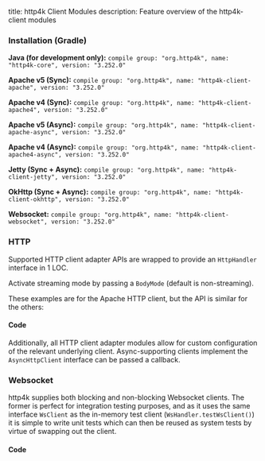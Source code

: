 title: http4k Client Modules
description: Feature overview of the http4k-client modules

### Installation (Gradle)
**Java (for development only):** ```compile group: "org.http4k", name: "http4k-core", version: "3.252.0"```

**Apache v5 (Sync):** ```compile group: "org.http4k", name: "http4k-client-apache", version: "3.252.0"```

**Apache v4 (Sync):** ```compile group: "org.http4k", name: "http4k-client-apache4", version: "3.252.0"```

**Apache v5 (Async):** ```compile group: "org.http4k", name: "http4k-client-apache-async", version: "3.252.0"```

**Apache v4 (Async):** ```compile group: "org.http4k", name: "http4k-client-apache4-async", version: "3.252.0"```

**Jetty (Sync + Async):** ```compile group: "org.http4k", name: "http4k-client-jetty", version: "3.252.0"```

**OkHttp (Sync + Async):** ```compile group: "org.http4k", name: "http4k-client-okhttp", version: "3.252.0"```

**Websocket:** ```compile group: "org.http4k", name: "http4k-client-websocket", version: "3.252.0"```

### HTTP
Supported HTTP client adapter APIs are wrapped to provide an `HttpHandler` interface in 1 LOC.

Activate streaming mode by passing a `BodyMode` (default is non-streaming).

These examples are for the Apache HTTP client, but the API is similar for the others:

#### Code [<img class="octocat"/>](https://github.com/http4k/http4k/blob/master/src/docs/guide/modules/clients/example_http.kt)

<script src="https://gist-it.appspot.com/https://github.com/http4k/http4k/blob/master/src/docs/guide/modules/clients/example_http.kt"></script>

Additionally, all HTTP client adapter modules allow for custom configuration of the relevant underlying client. Async-supporting clients implement the `AsyncHttpClient` interface can be passed a callback.

### Websocket
http4k supplies both blocking and non-blocking Websocket clients. The former is perfect for integration testing purposes, and as it uses the same interface `WsClient` as the in-memory test client (`WsHandler.testWsClient()`) it is simple to write unit tests which can then be reused as system tests by virtue of swapping out the client.

#### Code [<img class="octocat"/>](https://github.com/http4k/http4k/blob/master/src/docs/guide/modules/clients/example_websocket.kt)

<script src="https://gist-it.appspot.com/https://github.com/http4k/http4k/blob/master/src/docs/guide/modules/clients/example_websocket.kt"></script>
